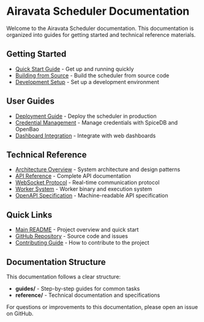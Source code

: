 # Airavata Scheduler Documentation

Welcome to the Airavata Scheduler documentation. This documentation is organized into guides for getting started and technical reference materials.

## Getting Started

- [Quick Start Guide](guides/quickstart.md) - Get up and running quickly
- [Building from Source](guides/building.md) - Build the scheduler from source code
- [Development Setup](guides/development.md) - Set up a development environment

## User Guides

- [Deployment Guide](guides/deployment.md) - Deploy the scheduler in production
- [Credential Management](guides/credential-management.md) - Manage credentials with SpiceDB and OpenBao
- [Dashboard Integration](guides/dashboard-integration.md) - Integrate with web dashboards

## Technical Reference

- [Architecture Overview](reference/architecture.md) - System architecture and design patterns
- [API Reference](reference/api.md) - Complete API documentation
- [WebSocket Protocol](reference/websocket-protocol.md) - Real-time communication protocol
- [Worker System](reference/worker-system.md) - Worker binary and execution system
- [OpenAPI Specification](reference/api_openapi.yaml) - Machine-readable API specification

## Quick Links

- [Main README](../README.md) - Project overview and quick start
- [GitHub Repository](https://github.com/apache/airavata/scheduler) - Source code and issues
- [Contributing Guide](guides/development.md#contributing) - How to contribute to the project

## Documentation Structure

This documentation follows a clear structure:

- **guides/** - Step-by-step guides for common tasks
- **reference/** - Technical documentation and specifications


For questions or improvements to this documentation, please open an issue on GitHub.

